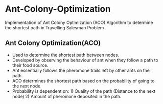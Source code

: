 # Ant-Colony-Optimization
Implementation of Ant Colony Optimization (ACO) Algorithm to determine the shortest path in Travelling Salesman Problem

## Ant Colony Optimization(ACO)
- Used to determine the shortest path between nodes.
- Developed by observing the behaviour of ant when they follow a path to their food source.
- Ant essentially follows the pheromone trails left by other ants on the path.
- ACO determines the shortest path based on the probability of going to the next node.
- Probability is dependent on: 1) Quality of the path (Distance to the next node) 2) Amount of pheromone deposited in the path.
